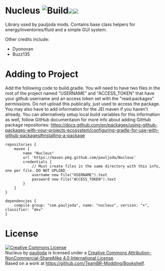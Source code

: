 Nucleus ![Build](https://github.com/TeamBR-Modding/Nucleus/workflows/Build/badge.svg)<a href='https://minecraft.curseforge.com/projects/nucleus'><img src='http://cf.way2muchnoise.eu/full_nucleus_downloads.svg'><img src='http://cf.way2muchnoise.eu/versions/nucleus_latest.svg'></a>
======

Library used by pauljoda mods. Contains base class helpers for energy/inventories/fluid and a simple GUI system. 

Other credits include:
- Dyonovan
- Buzz135


Adding to Project
=================

Add the following code to build.gradle. You will need to have two files in the root of the project named "USERNAME" and "ACCESS_TOKEN" that have your github username and an access token set with the "read:packages" permissions. Do not upload this publically, just used to access the package. You may also have to add information for the JEI maven if you haven't already. You can alternatively setup local build variables for this information as well, follow GitHub documentaion for more info about adding GitHub package repositories: https://docs.github.com/en/packages/using-github-packages-with-your-projects-ecosystem/configuring-gradle-for-use-with-github-packages#installing-a-package

```
repositories {
    maven {
        name "Nucleus"
        url 'https://maven.pkg.github.com/pauljoda/Nucleus'
        credentials {
            // Must create files in the same directory with this info, one per file. DO NOT UPLOAD
            username new File("USERNAME").text
            password new File("ACCESS_TOKEN").text
        }
    }
}

dependencies {
    compile group: "com.pauljoda", name: "nucleus", version: "+", classifier: "dev"
}
```


License
=======
<a rel="license" href="http://creativecommons.org/licenses/by-nc-sa/4.0/"><img alt="Creative Commons License" style="border-width:0" src="https://i.creativecommons.org/l/by-nc-sa/4.0/88x31.png" /></a><br /><span xmlns:dct="http://purl.org/dc/terms/" property="dct:title">Nucleus</span> by <a xmlns:cc="http://creativecommons.org/ns#" href="http://minecraft.curseforge.com/projects/bookshelf-api-library" property="cc:attributionName" rel="cc:attributionURL">pauljoda</a> is licensed under a <a rel="license" href="http://creativecommons.org/licenses/by-nc-sa/4.0/">Creative Commons Attribution-NonCommercial-ShareAlike 4.0 International License</a>.<br />Based on a work at <a xmlns:dct="http://purl.org/dc/terms/" href="https://github.com/TeamBR-Modding/Bookshelf" rel="dct:source">https://github.com/TeamBR-Modding/Bookshelf</a>.
